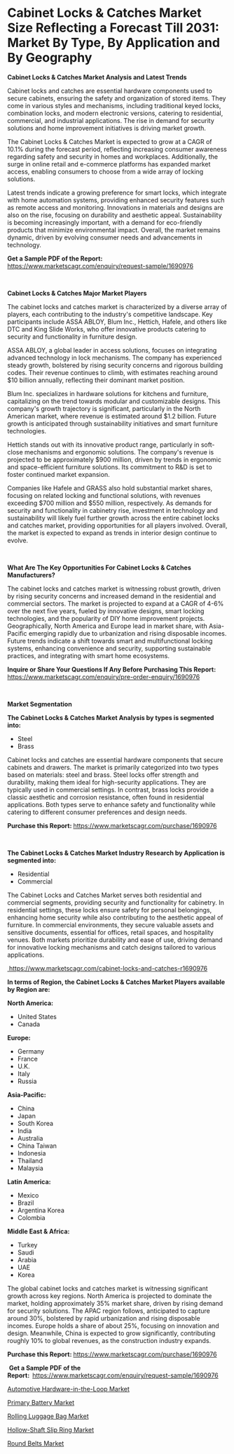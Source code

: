 <p><h1>Cabinet Locks & Catches Market Size Reflecting a Forecast Till 2031: Market By Type, By Application and By Geography</h1></p><p><strong>Cabinet Locks & Catches Market Analysis and Latest Trends</strong></p>
<p><p>Cabinet locks and catches are essential hardware components used to secure cabinets, ensuring the safety and organization of stored items. They come in various styles and mechanisms, including traditional keyed locks, combination locks, and modern electronic versions, catering to residential, commercial, and industrial applications. The rise in demand for security solutions and home improvement initiatives is driving market growth.</p><p>The Cabinet Locks & Catches Market is expected to grow at a CAGR of 10.1% during the forecast period, reflecting increasing consumer awareness regarding safety and security in homes and workplaces. Additionally, the surge in online retail and e-commerce platforms has expanded market access, enabling consumers to choose from a wide array of locking solutions. </p><p>Latest trends indicate a growing preference for smart locks, which integrate with home automation systems, providing enhanced security features such as remote access and monitoring. Innovations in materials and designs are also on the rise, focusing on durability and aesthetic appeal. Sustainability is becoming increasingly important, with a demand for eco-friendly products that minimize environmental impact. Overall, the market remains dynamic, driven by evolving consumer needs and advancements in technology.</p></p>
<p><strong>Get a Sample PDF of the Report:&nbsp;</strong> <a href="https://www.marketscagr.com/enquiry/request-sample/1690976?utm_campaign=1529&utm_medium=2&utm_source=Github&utm_content=ia&utm_term=17102024&utm_id=cabinet-locks-catches">https://www.marketscagr.com/enquiry/request-sample/1690976</a></p>
<p>&nbsp;</p>
<p><strong>Cabinet Locks & Catches Major Market Players</strong></p>
<p><p>The cabinet locks and catches market is characterized by a diverse array of players, each contributing to the industry's competitive landscape. Key participants include ASSA ABLOY, Blum Inc., Hettich, Hafele, and others like DTC and King Slide Works, who offer innovative products catering to security and functionality in furniture design.</p><p>ASSA ABLOY, a global leader in access solutions, focuses on integrating advanced technology in lock mechanisms. The company has experienced steady growth, bolstered by rising security concerns and rigorous building codes. Their revenue continues to climb, with estimates reaching around $10 billion annually, reflecting their dominant market position.</p><p>Blum Inc. specializes in hardware solutions for kitchens and furniture, capitalizing on the trend towards modular and customizable designs. This company's growth trajectory is significant, particularly in the North American market, where revenue is estimated around $1.2 billion. Future growth is anticipated through sustainability initiatives and smart furniture technologies.</p><p>Hettich stands out with its innovative product range, particularly in soft-close mechanisms and ergonomic solutions. The company's revenue is projected to be approximately $900 million, driven by trends in ergonomic and space-efficient furniture solutions. Its commitment to R&D is set to foster continued market expansion.</p><p>Companies like Hafele and GRASS also hold substantial market shares, focusing on related locking and functional solutions, with revenues exceeding $700 million and $550 million, respectively. As demands for security and functionality in cabinetry rise, investment in technology and sustainability will likely fuel further growth across the entire cabinet locks and catches market, providing opportunities for all players involved. Overall, the market is expected to expand as trends in interior design continue to evolve.</p></p>
<p>&nbsp;</p>
<p><strong>What Are The Key Opportunities For Cabinet Locks & Catches Manufacturers?</strong></p>
<p><p>The cabinet locks and catches market is witnessing robust growth, driven by rising security concerns and increased demand in the residential and commercial sectors. The market is projected to expand at a CAGR of 4-6% over the next five years, fueled by innovative designs, smart locking technologies, and the popularity of DIY home improvement projects. Geographically, North America and Europe lead in market share, with Asia-Pacific emerging rapidly due to urbanization and rising disposable incomes. Future trends indicate a shift towards smart and multifunctional locking systems, enhancing convenience and security, supporting sustainable practices, and integrating with smart home ecosystems.</p></p>
<p><strong>Inquire or Share Your Questions If Any Before Purchasing This Report:</strong> <a href="https://www.marketscagr.com/enquiry/pre-order-enquiry/1690976?utm_campaign=1529&utm_medium=2&utm_source=Github&utm_content=ia&utm_term=17102024&utm_id=cabinet-locks-catches">https://www.marketscagr.com/enquiry/pre-order-enquiry/1690976</a></p>
<p>&nbsp;</p>
<p><strong>Market Segmentation</strong></p>
<p><strong>The Cabinet Locks & Catches Market Analysis by types is segmented into:</strong></p>
<p><ul><li>Steel</li><li>Brass</li></ul></p>
<p><p>Cabinet locks and catches are essential hardware components that secure cabinets and drawers. The market is primarily categorized into two types based on materials: steel and brass. Steel locks offer strength and durability, making them ideal for high-security applications. They are typically used in commercial settings. In contrast, brass locks provide a classic aesthetic and corrosion resistance, often found in residential applications. Both types serve to enhance safety and functionality while catering to different consumer preferences and design needs.</p></p>
<p><strong>Purchase this Report:&nbsp;</strong><a href="https://www.marketscagr.com/purchase/1690976?utm_campaign=1529&utm_medium=2&utm_source=Github&utm_content=ia&utm_term=17102024&utm_id=cabinet-locks-catches">https://www.marketscagr.com/purchase/1690976</a></p>
<p>&nbsp;</p>
<p><strong>The Cabinet Locks & Catches Market Industry Research by Application is segmented into:</strong></p>
<p><ul><li>Residential</li><li>Commercial</li></ul></p>
<p><p>The Cabinet Locks and Catches Market serves both residential and commercial segments, providing security and functionality for cabinetry. In residential settings, these locks ensure safety for personal belongings, enhancing home security while also contributing to the aesthetic appeal of furniture. In commercial environments, they secure valuable assets and sensitive documents, essential for offices, retail spaces, and hospitality venues. Both markets prioritize durability and ease of use, driving demand for innovative locking mechanisms and catch designs tailored to various applications.</p></p>
<p><a href="https://www.marketscagr.com/cabinet-locks-and-catches-r1690976?utm_campaign=1529&utm_medium=2&utm_source=Github&utm_content=ia&utm_term=17102024&utm_id=cabinet-locks-catches">&nbsp;https://www.marketscagr.com/cabinet-locks-and-catches-r1690976</a></p>
<p><strong>In terms of Region, the Cabinet Locks & Catches Market Players available by Region are:</strong></p>
<p>
    <p> <strong> North America: </strong>
        <ul>
            <li>United States</li>
            <li>Canada</li>
        </ul>
        </p> 
    <p> <strong> Europe: </strong>
        <ul>
            <li>Germany</li>
            <li>France</li>
            <li>U.K.</li>
            <li>Italy</li>
            <li>Russia</li>
        </ul>
        </p> 
    <p> <strong> Asia-Pacific: </strong>
        <ul>
            <li>China</li>
            <li>Japan</li>
            <li>South Korea</li>
            <li>India</li>
            <li>Australia</li>
            <li>China Taiwan</li>
            <li>Indonesia</li>
            <li>Thailand</li>
            <li>Malaysia</li>
        </ul>
        </p> 
    <p> <strong> Latin America: </strong>
        <ul>
            <li>Mexico</li>
            <li>Brazil</li>
            <li>Argentina Korea</li>
            <li>Colombia</li>
        </ul>
        </p> 
    <p> <strong> Middle East & Africa: </strong>
        <ul>
            <li>Turkey</li>
            <li>Saudi</li>
            <li>Arabia</li>
            <li>UAE</li>
            <li>Korea</li>
        </ul>
    </p>
    </p>
<p><p>The global cabinet locks and catches market is witnessing significant growth across key regions. North America is projected to dominate the market, holding approximately 35% market share, driven by rising demand for security solutions. The APAC region follows, anticipated to capture around 30%, bolstered by rapid urbanization and rising disposable incomes. Europe holds a share of about 25%, focusing on innovation and design. Meanwhile, China is expected to grow significantly, contributing roughly 10% to global revenues, as the construction industry expands.</p></p>
<p><strong>Purchase this Report: </strong><a href="https://www.marketscagr.com/purchase/1690976?utm_campaign=1529&utm_medium=2&utm_source=Github&utm_content=ia&utm_term=17102024&utm_id=cabinet-locks-catches">https://www.marketscagr.com/purchase/1690976</a></p>
<p>&nbsp;<strong>Get a Sample PDF of the Report:&nbsp;&nbsp;</strong><a href="https://www.marketscagr.com/enquiry/request-sample/1690976?utm_campaign=1529&utm_medium=2&utm_source=Github&utm_content=ia&utm_term=17102024&utm_id=cabinet-locks-catches">https://www.marketscagr.com/enquiry/request-sample/1690976</a></p>
<p><strong></strong></p>
<p><p><a href="https://github.com/jilliesetpw0/Market-Research-Report-List-1/blob/main/automotive-hardware-in-the-loop-market.md?utm_campaign=1529&utm_medium=2&utm_source=Github&utm_content=ia&utm_term=17102024&utm_id=cabinet-locks-catches">Automotive Hardware-in-the-Loop Market</a></p><p><a href="https://www.linkedin.com/pulse/primary-battery-industry-forecast-market-shifts-strategic-imperatives-hrfec?utm_campaign=1529&utm_medium=2&utm_source=Github&utm_content=ia&utm_term=17102024&utm_id=cabinet-locks-catches">Primary Battery Market</a></p><p><a href="https://www.linkedin.com/pulse/exploring-rolling-luggage-bag-market-dynamics-revenue-analysis-svtgc?utm_campaign=1529&utm_medium=2&utm_source=Github&utm_content=ia&utm_term=17102024&utm_id=cabinet-locks-catches">Rolling Luggage Bag Market</a></p><p><a href="https://github.com/Chiragrp22/Market-Research-Report-List-6/blob/main/hollow-shaft-slip-ring-market.md?utm_campaign=1529&utm_medium=2&utm_source=Github&utm_content=ia&utm_term=17102024&utm_id=cabinet-locks-catches">Hollow-Shaft Slip Ring Market</a></p><p><a href="https://www.linkedin.com/pulse/global-round-belts-market-focus-product-type-plasticmetalrubberleatherother-9askc?utm_campaign=1529&utm_medium=2&utm_source=Github&utm_content=ia&utm_term=17102024&utm_id=cabinet-locks-catches">Round Belts Market</a></p></p>